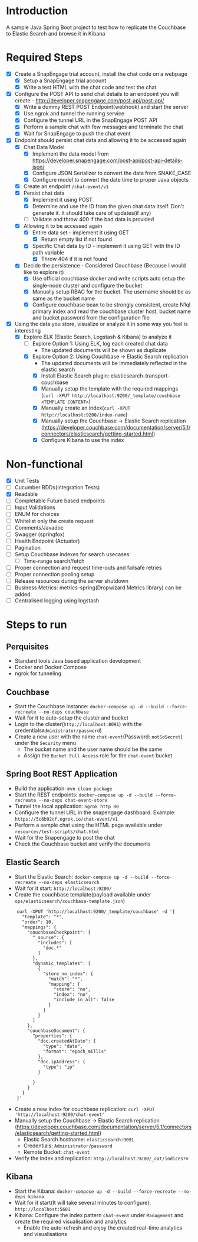 # Introduction
A sample Java Spring Boot project to test how to replicate the Couchbase to Elastic Search and browse it in Kibana
# Required Steps
- [x] Create a SnapEngage trial account, install the chat code on a webpage
    - [x] Setup a SnapEngage trial account
    - [x] Write a test HTML with the chat code and test the chat  
- [x] Configure the POST API to send chat details to an endpoint you will create - http://developer.snapengage.com/post-api/post-api/
    - [x] Write a dummy REST POST Endpoint(webhook) and start the server
    - [x] Use ngrok and tunnel the running service
    - [x] Configure the tunnel URL in the SnapEngage POST API
    - [x] Perform a sample chat with few messages and terminate the chat
    - [x] Wait for SnapEngage to push the chat event
- [x] Endpoint should persist chat data and allowing it to be accessed again
    - [x] Chat Data Model
        - [x] Implement the data model from https://developer.snapengage.com/post-api/post-api-details-json/
        - [x] Configure JSON Serializer to convert the data from SNAKE_CASE
        - [x] Configure model to convert the date time to proper Java objects
    - [x] Create an endpoint `/chat-event/v1`
    - [x] Persist chat data
        - [x] Implement it using POST
        - [x] Determine and use the ID from the given chat data itself. Don't generate it. It should take care of updates(if any)
        - [ ] Validate and throw 400 if the bad data is provided
    - [x] Allowing it to be accessed again
        - [x] Entire data set - implement it using GET
            - [x] Return empty list if not found
        - [x] Specific Chat data by ID - implement it using GET with the ID path variable
            - [x] Throw 404 if it is not found
    - [x] Decide the persistence - Considered Couchbase (Because I would like to explore it)
        - [x] Use official couchbase docker and write scripts auto setup the single-node cluster and configure the bucket
        - [x] Manually setup RBAC for the bucket. The username should be as same as the bucket name
        - [x] Configure couchbase bean to be strongly consistent, create N1ql primary index and read the couchbase cluster host, bucket name and bucket password from the configuration file
- [x] Using the data you store, visualize or analyze it in some way you feel is interesting
    - [x] Explore ELK (Elastic Search, Logstash & Kibana) to analyze it
        - [ ] Explore Option 1: Using ELK, log each created chat data
            - The updated documents will be shown as duplicate
        - [x] Explore Option 2: Using Couchbase -> Elastic Search replication
            - The updated documents will be immediately reflected in the elastic search
            - [x] Install Elastic Search plugin: elasticsearch-transport-couchbase
            - [x] Manually setup the template with the required mappings (`curl -XPUT http://localhost:9200/_template/couchbase <TEMPLATE CONTENT>`)
            - [x] Manually create an index(`curl -XPUT http://localhost:9200/index-name`)
            - [x] Manually setup the Couchbase -> Elastic Search replication (https://developer.couchbase.com/documentation/server/5.1/connectors/elasticsearch/getting-started.html)
            - [x] Configure Kibana to use the index

# Non-functional
- [x] Unit Tests
- [ ] Cucumber BDDs(Integration Tests)
- [x] Readable
- [ ] Completable Future based  endpoints
- [ ] Input Validations
- [ ] ENUM for choices
- [ ] Whitelist only the create request
- [ ] Comments/Javadoc
- [ ] Swagger (springfox)
- [ ] Health Endpoint (Actuator)
- [ ] Pagination
- [ ] Setup Couchbase indexes for search usecases
    - [ ] Time-range search/fetch
- [ ] Proper connection and request time-outs and failsafe retries
- [ ] Proper connection pooling setup
- [ ] Release resources during the server shutdown
- [ ] Business Metrics: metrics-spring(Dropwizard Metrics library) can be added
- [ ] Centralised logging using logstash 

# Steps to run
## Perquisites
- Standard tools Java based application development
- Docker and Docker Compose
- ngrok for tunneling

## Couchbase
- Start the Couchbase instance: `docker-compose up -d --build --force-recreate --no-deps couchbase`
- Wait for it to auto-setup the cluster and bucket
- Login to the cluster(`http://localhost:8091`) with the credentials`Administrator/password`)
- Create a new user with the name `chat-event`(Password: `notSoSecret`) under the `Security` menu
    - The bucket name and the user name should be the same
    - Assign the `Bucket Full Access` role for the `chat-event` bucket

## Spring Boot REST Application
- Build the application: `mvn clean package`
- Start the REST endpoints: `docker-compose up -d --build --force-recreate --no-deps chat-event-store`
- Tunnel the local application: `ngrok http 80` 
- Configure the tunnel URL in the snapengage dashboard. Example: `https://5c6b92cf.ngrok.io/chat-event/v1`
- Perform a sample chat using the HTML page available under `resources/test-scripts/chat.html`
- Wait for the Snapengage to post the chat
- Check the Couchbase bucket and verify the documents

## Elastic Search
- Start the Elastic Search: `docker-compose up -d --build --force-recreate --no-deps elasticsearch`
- Wait for it start: `http://localhost:9200/`
- Create the couchbase template(payload available under `ops/elasticsearch/couchbase-template.json`)
```
    curl -XPUT 'http://localhost:9200/_template/couchbase' -d '{
      "template": "*",
      "order": 10,
      "mappings": {
        "couchbaseCheckpoint": {
          "_source": {
            "includes": [
              "doc.*"
            ]
          },
          "dynamic_templates": [
            {
              "store_no_index": {
                "match": "*",
                "mapping": {
                  "store": "no",
                  "index": "no",
                  "include_in_all": false
                }
              }
            }
          ]
        },
        "couchbaseDocument": {
          "properties": {
            "doc.createdAtDate": {
              "type": "date",
              "format": "epoch_millis"
            },
            "doc.ipAddress": {
              "type": "ip"
            }
    
          }
        }
      }
    }'
```
- Create a new index for couchbase replication: `curl -XPUT 'http://localhost:9200/chat-event'`
-  Manually setup the Couchbase -> Elastic Search replication (https://developer.couchbase.com/documentation/server/5.1/connectors/elasticsearch/getting-started.html)
    - Elastic Search hostname: `elasticsearch:9091`
    - Credentials: `Administrator/password`
    - Remote Bucket: `chat-event`
- Verify the index and replication: `http://localhost:9200/_cat/indices?v`

## Kibana
- Start the Kibana: `docker-compose up -d --build --force-recreate --no-deps kibana`
- Wait for it start(It will take several minutes to configure): `http://localhost:5601` 
- Kibana: Configure the index pattern `chat-event` under `Management` and create the required visualisation and analytics
    - Enable the auto-refresh and enjoy the created real-time analytics and visualisations 

